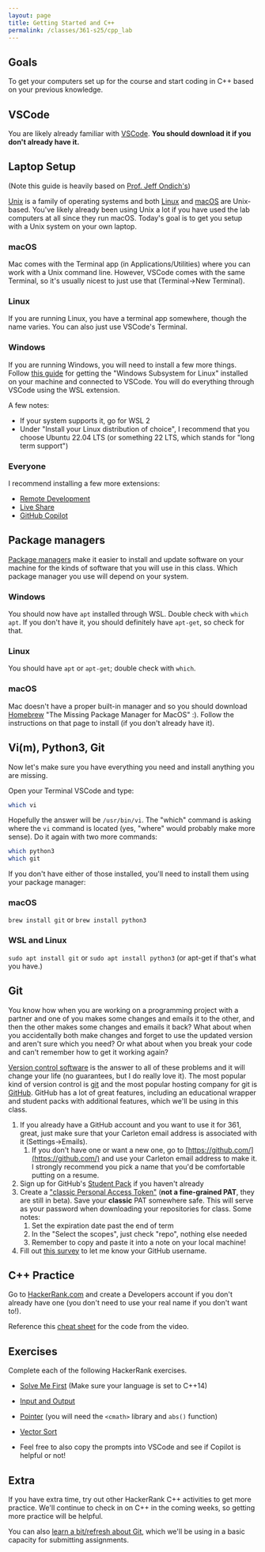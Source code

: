 ```yaml
---
layout: page
title: Getting Started and C++
permalink: /classes/361-s25/cpp_lab
---
```


## Goals
To get your computers set up for the course and start coding in C++ based on your previous knowledge.

## VSCode
You are likely already familiar with [VSCode](https://code.visualstudio.com/download). **You should download it if you don't already have it.**

## Laptop Setup
(Note this guide is heavily based on [Prof. Jeff Ondich's](https://cs.carleton.edu/faculty/jondich/courses/cs257_f21/assignments/01_setup.html#unix))

[Unix](https://en.wikipedia.org/wiki/Unix) is a family of operating systems and both [Linux](https://en.wikipedia.org/wiki/Linux) and [macOS](https://en.wikipedia.org/wiki/MacOS) are Unix-based. You've likely already been using Unix a lot if you have used the lab computers at all since they run macOS. Today's goal is to get you setup with a Unix system on your own laptop.

### macOS
Mac comes with the Terminal app (in Applications/Utilities) where you can work with a Unix command line.
However, VSCode comes with the same Terminal, so it's usually nicest to just use that (Terminal->New Terminal).

### Linux
If you are running Linux, you have a terminal app somewhere, though the name varies. You can also just use VSCode's Terminal.

### Windows
If you are running Windows, you will need to install a few more things. Follow [this guide](https://code.visualstudio.com/docs/remote/wsl) for getting the "Windows Subsystem for Linux" installed on your machine and connected to VSCode. You will do everything through VSCode using the WSL extension.

A few notes:
* If your system supports it, go for WSL 2
* Under "Install your Linux distribution of choice", I recommend that you choose Ubuntu 22.04 LTS (or something 22 LTS, which stands for "long term support")

### Everyone
I recommend installing a few more extensions:
* [Remote Development](https://code.visualstudio.com/docs/remote/ssh)
* [Live Share](https://code.visualstudio.com/learn/collaboration/live-share)
* [GitHub Copilot](https://code.visualstudio.com/docs/copilot/setup)


## Package managers
[Package managers](https://en.wikipedia.org/wiki/Package_manager) make it easier to install and update software on your machine for the kinds of software that you will use in this class. Which package manager you use will depend on your system.

### Windows
You should now have `apt` installed through WSL. Double check with `which apt`. If you don't have it, you should definitely have `apt-get`, so check for that.

### Linux
You should have `apt` or `apt-get`; double check with `which`.

### macOS
Mac doesn't have a proper built-in manager and so you should download [Homebrew](https://brew.sh/) "The Missing Package Manager for MacOS" :). Follow the instructions on that page to install (if you don't already have it).

## Vi(m), Python3, Git
Now let's make sure you have everything you need and install anything you are missing.

Open your Terminal VSCode and type:

```bash
which vi
```

Hopefully the answer will be `/usr/bin/vi`. The "which" command is asking where the `vi` command is located (yes, "where" would probably make more sense). Do it again with two more commands:

```bash
which python3
which git
```

If you don't have either of those installed, you'll need to install them using your package manager:

### macOS
`brew install git` or `brew install python3`

### WSL and Linux
`sudo apt install git` or `sudo apt install python3` (or apt-get if that's what you have.)

## Git
You know how when you are working on a programming project with a partner and one of you makes some changes and emails it to the other, and then the other makes some changes and emails it back? What about when you accidentally both make changes and forget to use the updated version and aren't sure which you need? Or what about when you break your code and can't remember how to get it working again?

[Version control software](https://en.wikipedia.org/wiki/Version_control) is the answer to all of these problems and it will change your life (no guarantees, but I do really love it). The most popular kind of version control is [git](https://git-scm.com/) and the most popular hosting company for git is [GitHub](https://github.com//). GitHub has a lot of great features, including an educational wrapper and student packs with additional features, which we'll be using in this class.

1. If you already have a GitHub account and you want to use it for 361, great, just make sure that your Carleton email address is associated with it (Settings->Emails).
    1. If you don't have one or want a new one, go to [https://github.com/](https://github.com/) and use your Carleton email address to make it. I strongly recommend you pick a name that you'd be comfortable putting on a resume.
2. Sign up for GitHub's [Student Pack](https://education.github.com/discount_requests/application?type=student) if you haven't already
3. Create a ["classic Personal Access Token"](https://docs.github.com/en/github/authenticating-to-github/keeping-your-account-and-data-secure/creating-a-personal-access-token) (**not a fine-grained PAT**, they are still in beta). Save your **classic** PAT somewhere safe. This will serve as your password when downloading your repositories for class. Some notes:
    1. Set the expiration date past the end of term
    2. In the "Select the scopes", just check "repo", nothing else needed
    3. Remember to copy and paste it into a note on your local machine!
4. Fill out [this survey](https://docs.google.com/forms/d/e/1FAIpQLSdanrDsBqoeklsRA-qdcdFdZQ-CO_3vZ-l7PWnhxpkkFsOgcQ/viewform?usp=dialog) to let me know your GitHub username.


## C++ Practice
Go to [HackerRank.com](https://www.hackerrank.com/) and create a Developers account if you don't already have one (you don't need to use your real name if you don't want to!).

Reference this [cheat sheet](/classes/361-w21/ref_pointer_ref) for the code from the video.

## Exercises
Complete each of the following HackerRank exercises.

* [Solve Me First](https://www.hackerrank.com/challenges/solve-me-first/problem) (Make sure your language is set to C++14)
* [Input and Output](https://www.hackerrank.com/challenges/cpp-input-and-output/problem)
* [Pointer](https://www.hackerrank.com/challenges/c-tutorial-pointer/problem) (you will need the `<cmath>` library and `abs()` function)
* [Vector Sort](https://www.hackerrank.com/challenges/vector-sort/problem)

* Feel free to also copy the prompts into VSCode and see if Copilot is helpful or not!

## Extra
If you have extra time, try out other HackerRank C++ activities to get more practice. We'll continue to check in on C++ in the coming weeks, so getting more practice will be helpful.

You can also [learn a bit/refresh about Git](https://www.w3schools.com/git/default.asp?remote=github), which we'll be using in a basic capacity for submitting assignments.